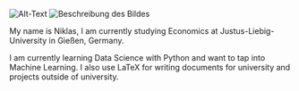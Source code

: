 ![Alt-Text](Banner.jpg)
![Beschreibung des Bildes](Banner.jpg)

My name is Niklas, I am currently studying Economics at Justus-Liebig-University in Gießen, Germany.

I am currently learning Data Science with Python and want to tap into Machine Learning.
I also use LaTeX for writing documents for university and projects outside of university.
<!--
**niklas0801/niklas0801** is a ✨ _special_ ✨ repository because its `README.md` (this file) appears on your GitHub profile.

Here are some ideas to get you started:

- 🔭 I’m currently working on ...
- 🌱 I’m currently learning ...
- 👯 I’m looking to collaborate on ...
- 🤔 I’m looking for help with ...
- 💬 Ask me about ...
- 📫 How to reach me: ...
- 😄 Pronouns: ...
- ⚡ Fun fact: ...
-->
